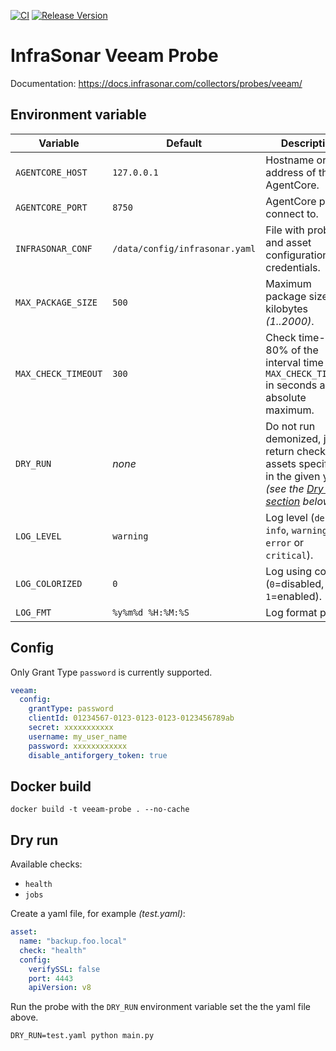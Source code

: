 [![CI](https://github.com/infrasonar/veeam-probe/workflows/CI/badge.svg)](https://github.com/infrasonar/veeam-probe/actions)
[![Release Version](https://img.shields.io/github/release/infrasonar/veeam-probe)](https://github.com/infrasonar/veeam-probe/releases)

# InfraSonar Veeam Probe

Documentation: https://docs.infrasonar.com/collectors/probes/veeam/

## Environment variable

Variable            | Default                        | Description
------------------- | ------------------------------ | ------------
`AGENTCORE_HOST`    | `127.0.0.1`                    | Hostname or Ip address of the AgentCore.
`AGENTCORE_PORT`    | `8750`                         | AgentCore port to connect to.
`INFRASONAR_CONF`   | `/data/config/infrasonar.yaml` | File with probe and asset configuration like credentials.
`MAX_PACKAGE_SIZE`  | `500`                          | Maximum package size in kilobytes _(1..2000)_.
`MAX_CHECK_TIMEOUT` | `300`                          | Check time-out is 80% of the interval time with `MAX_CHECK_TIMEOUT` in seconds as absolute maximum.
`DRY_RUN`           | _none_                         | Do not run demonized, just return checks and assets specified in the given yaml _(see the [Dry run section](#dry-run) below)_.
`LOG_LEVEL`         | `warning`                      | Log level (`debug`, `info`, `warning`, `error` or `critical`).
`LOG_COLORIZED`     | `0`                            | Log using colors (`0`=disabled, `1`=enabled).
`LOG_FMT`           | `%y%m%d %H:%M:%S`              | Log format prefix.

## Config

Only Grant Type `password` is currently supported.

```yaml
veeam:
  config:
    grantType: password
    clientId: 01234567-0123-0123-0123-0123456789ab
    secret: xxxxxxxxxxx
    username: my_user_name
    password: xxxxxxxxxxxx
    disable_antiforgery_token: true
```

## Docker build

```
docker build -t veeam-probe . --no-cache
```

## Dry run

Available checks:
- `health`
- `jobs`

Create a yaml file, for example _(test.yaml)_:

```yaml
asset:
  name: "backup.foo.local"
  check: "health"
  config:
    verifySSL: false
    port: 4443
    apiVersion: v8
```

Run the probe with the `DRY_RUN` environment variable set the the yaml file above.

```
DRY_RUN=test.yaml python main.py
```
